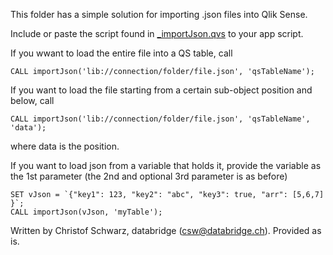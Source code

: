 This folder has a simple solution for importing .json files into Qlik Sense. 

Include or paste the script found in <a href="_importJson.qvs">_importJson.qvs</a> to your app
script.

If you wwant to load the entire file into a QS table, call
```
CALL importJson('lib://connection/folder/file.json', 'qsTableName');
```

If you want to load the file starting from a certain sub-object position and below, call
```
CALL importJson('lib://connection/folder/file.json', 'qsTableName', 'data');
```
where data is the position.

If you want to load json from a variable that holds it, provide the variable as the 1st parameter (the 
2nd and optional 3rd parameter is as before)
```
SET vJson = `{"key1": 123, "key2": "abc", "key3": true, "arr": [5,6,7] }`;
CALL importJson(vJson, 'myTable');
```

Written by Christof Schwarz, databridge (csw@databridge.ch). Provided as is.
